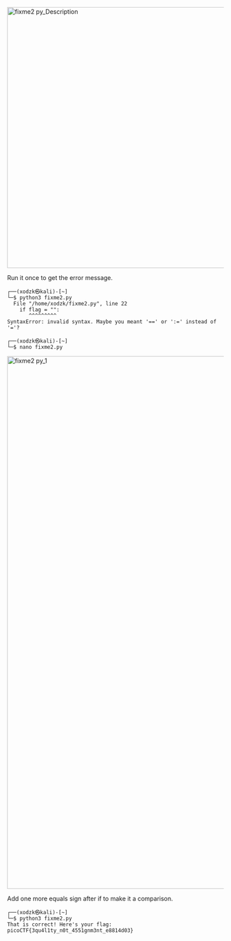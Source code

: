 

<img width="607" alt="fixme2 py_Description" src="https://github.com/sahinyurek/picoCTF-writeups/assets/62119201/7606a372-034a-4b1f-9031-0e36905e629c">


Run it once to get the error message.

```shell
┌──(xodzk㉿kali)-[~]
└─$ python3 fixme2.py 
  File "/home/xodzk/fixme2.py", line 22
    if flag = "":
       ^^^^^^^^^
SyntaxError: invalid syntax. Maybe you meant '==' or ':=' instead of '='?

┌──(xodzk㉿kali)-[~]
└─$ nano fixme2.py
```

<img width="1239" alt="fixme2 py_1" src="https://github.com/sahinyurek/picoCTF-writeups/assets/62119201/7ff65d99-fdfe-4272-bf55-9561d28cc8c7">

Add one more equals sign after if to make it a comparison.

```shell
┌──(xodzk㉿kali)-[~]
└─$ python3 fixme2.py 
That is correct! Here's your flag: picoCTF{3qu4l1ty_n0t_4551gnm3nt_e8814d03}
```
